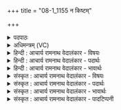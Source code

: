 +++
title = "08-1_1155 न किष्टम्"

+++
<details><summary>पदपाठः</summary>

न꣢। किः꣣। त꣢म्। क꣡र्म꣢꣯णा। न꣣शत्। यः꣢। च꣣का꣡र꣢। स꣣दा꣡वृ꣢धम्। स꣣दा꣢। वृ꣣धम्। इ꣡न्द्र꣢꣯म्। न। य꣣ज्ञैः꣢। वि꣣श्व꣡गू꣢र्तम्। वि꣣श्व꣢। गू꣣र्तम्। ऋ꣡भ्व꣢꣯सम्। अ꣡धृ꣢꣯ष्टम्। अ। धृ꣣ष्टम्। धृष्णु꣢म्। ओ꣡ज꣢꣯सा। ११५५।
</details>

<details><summary>अधिमन्त्रम् (VC)</summary>

- इन्द्रः
- पुरुहन्मा आङ्गिरसः
- बार्हतः प्रगाथः (विषमा बृहती, समा सतोबृहती)
- मध्यमः
</details>

<details><summary>हिन्दी : आचार्य रामनाथ वेदालंकार - विषयः</summary>

प्रथम ऋचा की व्याख्या पूर्वार्चिक में २४३ क्रमाङ्क पर परमेश्वर के महत्त्व के विषय में की गयी थी। यहाँ फिर वही विषय प्रदर्शित किया जा रहा है।
</details>

<details><summary>हिन्दी : आचार्य रामनाथ वेदालंकार - पदार्थः</summary>

पदार्थान्वय -  (तम्)उस प्रसिद्ध(इन्द्रम्)जगदीश्वर को(कर्मणा)कर्म से(न किः)कोई नहीं(नशन्)प्राप्त कर सकता है,अर्थात् कोई भी उसकी कर्म में बराबरी नहीं कर सकता है, (यः)जिस जगदीश्वर ने(सदावृधम्)सदा बढ़ते रहनेवाले इस ब्रह्माण्ड को(चकार)उत्पन्न किया है।(न)न ही(विश्वगूर्तम्)सर्वोन्नत, (ऋभ्वसम्)अत्यधिक भासमान, (अधृष्टम्)अपराजित, (ओजसा)प्रताप से(धृष्णुम्)दूसरों को पराजित करनेवाले उस जगदीश्वर की(यज्ञैः)जगत् के उत्पादन,धारण,पालन आदि यज्ञों में(नशत्)कोई बराबरी कर सकता है ॥१॥
</details>

<details><summary>हिन्दी : आचार्य रामनाथ वेदालंकार - भावार्थः</summary>

भावार्थ -  परमात्मा के तुल्य कर्म करनेवाला और परमात्मा के तुल्य यज्ञ करनेवाला संसार में न कोई हुआ है,न है,न भविष्य में होगा ॥१॥
</details>

<details><summary>संस्कृत : आचार्य रामनाथ वेदालंकार - विषयः</summary>

तत्र प्रथमा ऋक् पूर्वार्चिके २४३ क्रमाङ्के परमेश्वरमहत्त्वविषये व्याख्याता। अत्र पुनरपि स एव विषयः प्रदर्श्यते।
</details>

<details><summary>संस्कृत : आचार्य रामनाथ वेदालंकार - पदार्थः</summary>

पदार्थान्वय -  (तम्)प्रसिद्धम्(इन्द्रम्)जगदीश्वरम्(कर्मणा)कार्येण(न किः)न कोऽपि(नशत्)व्याप्नोति,न कोऽपि कर्मणि तत्तुल्यो भवतीत्यर्थः, (यः)जगदीश्वरः(सदावृधम्)सदावृद्धिशीलम् इदं ब्रह्माण्डम्(चकार)ससर्ज।(न)नैव कोऽपि(विश्वगूर्तम्)विश्वगूर्णं सर्वोन्नतम्, (ऋभ्वसम्)उरु भासमानम्२, (अधृष्टम्)अपराजितम्, (ओजसा)प्रतापेन(धृष्णुम्)परेषां पराजेतारं च तम् इन्दुं जगदीश्वरम्, (यज्ञैः)जगत्सर्जनधारणपालनादिभिः(नशत्)व्याप्नोति,तत्तुल्यो भवति ॥१॥
</details>

<details><summary>संस्कृत : आचार्य रामनाथ वेदालंकार - भावार्थः</summary>

भावार्थ -  परमात्मतुल्यकर्मा परमात्मतुल्ययज्ञश्च जगति कोऽपि न भूतो,न वर्तते,न भविष्यति ॥१॥
</details>

<details><summary>संस्कृत : आचार्य रामनाथ वेदालंकार - पादटिप्पनी</summary>

टिप्पनी -   १. ऋ० ८।७०।३, अथ० २०।९२।१८, उभयत्र ‘धृ॒ष्णवो॑जसम्’ इति पाठः। साम० २४३। २. ऋभ्वसम् उरु भासमानम्। उरुभासम् इत्यस्य पृषोदरादित्वात् ऋभ्वसादेशः इति ऋ० १।५६।१ भाष्ये ‘महान्तम्’ इति च प्रकृतसामभाष्ये—सा०।
</details>